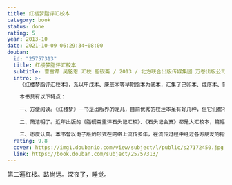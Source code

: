 ```yaml
---
title: 红楼梦脂评汇校本
category: book
status: done
rating: 5
year: 2013-10
date: 2021-10-09 06:29:34+08:00
douban:
  id: "25757313"
  title: 红楼梦脂评汇校本
  subtitle: 曹雪芹 吴铭恩 汇校 脂砚斋 / 2013 / 北方联合出版传媒集团 万卷出版公司
  intro: >-
    《红楼梦脂评汇校本》，系以甲戌本、庚辰本等早期脂本为底本，汇集了己卯本、戚序本、蒙府本等其他脂批本的部分脂批，并参考、吸收若干新校点本及脂批辑本的校点成果整理而成。对前人意见有分歧的，略参己意而取舍，力求既不人云亦云，也不标新立异，整理成为一个方便阅读和检索的脂评红楼梦简明读本。

    本书具有以下特点：

    一、方便阅读。《红楼梦》一书是出版界的宠儿，目前优秀的校注本虽有好几种，但它们都不收脂评。比较好的一种带脂评的整理本是黄霖校本，已经绝版十余年。本书略同于黄校本（不同点是没有单一采用庚辰本作底本），既对现存脂本文字进行了整理，又对各脂本的批语全面汇集。手此一编即可了解现存各脂评抄本的精华。

    二、简洁明了。近年出版的《脂砚斋重评石头记汇校》、《石头记会真》都是大汇校本，篇幅巨大，对研究者自有很大参考价值，但对一般红楼梦爱好者并不适合。本书对各抄本异文采用择善写定，而不是罗列，并采用独特记号表示，力求简明。批语套红印刷，醒目美观。鉴于“择善”原则比较主观，我们非常重视继承、吸收前人的整理成果，决不标新立异，追求不可证伪的“原笔”。

    三、态度认真。本书曾以电子版的形式在网络上流传多年，在流传过程中经过各方朋友的指正，不断加工完善，已将文字错讹降到最低。现在印行的是一个比较成熟的本子，短期间内不需要频繁修改重版。
  rating: 9.8
  cover: https://img1.doubanio.com/view/subject/l/public/s27172450.jpg
  link: https://book.douban.com/subject/25757313/
---
```


第二遍红楼。路尚远。深夜了，睡觉。
